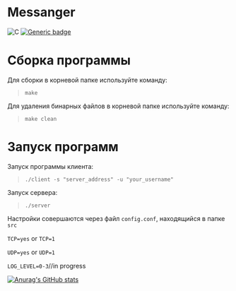 # Messanger

![C](https://img.shields.io/badge/C-Solutions-blue.svg?style=flat&logo=c%2B%2B)
[![Generic badge](https://img.shields.io/badge/Develop-In_progress-yellow.svg)](https://shields.io/)
# Сборка программы

Для сборки в корневой папке используйте команду:
> `make`

Для удаления бинарных файлов в корневой папке используйте команду:
> `make clean`

# Запуск программ

Запуск программы клиента:
> `./client -s "server_address" -u "your_username"`

Запуск сервера:
> `./server`

Настройки совершаются через файл `config.conf`, находящийся в папке `src`

`TCP=yes` or `TCP=1`

`UDP=yes` or `UDP=1`

`LOG_LEVEL=0-3`//in progress

[![Anurag's GitHub stats](https://github-readme-stats.vercel.app/api?username=alehanter337&theme=tokyonight&show_icons=true)](https://github.com/alehanter337/github-readme-stats)
